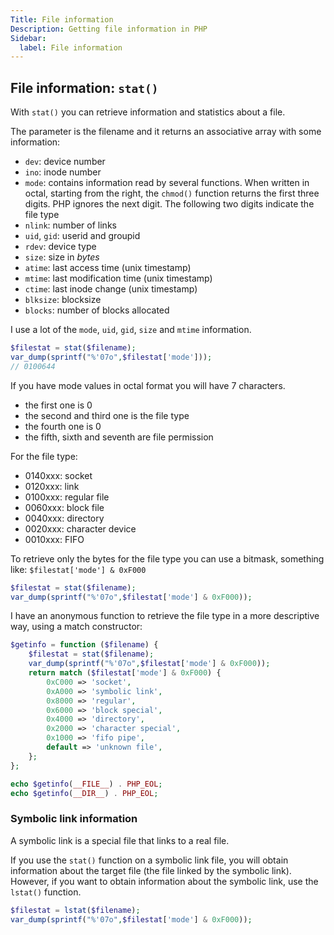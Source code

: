 ```yaml
---
Title: File information
Description: Getting file information in PHP
Sidebar:
  label: File information
---
```


## File information: `stat()`
With `stat()` you can retrieve information and statistics about a file.

The parameter is the filename and it returns an associative array with some information:

- `dev`: device number
- `ino`: inode number
- `mode`: contains information read by several functions. When written in octal, starting from the right, the `chmod()` function returns the first three digits. PHP ignores the next digit. The following two digits indicate the file type
- `nlink`: number of links
- `uid`, `gid`: userid and groupid
- `rdev`: device type
- `size`: size in *bytes*
- `atime`: last access time (unix timestamp)
- `mtime`: last modification time (unix timestamp)
- `ctime`: last inode change (unix timestamp)
- `blksize`: blocksize
- `blocks`: number of blocks allocated

I use a lot of the `mode`, `uid`, `gid`, `size` and `mtime` information.

```php
$filestat = stat($filename);
var_dump(sprintf("%'07o",$filestat['mode']));
// 0100644
```

If you have mode values in octal format you will have 7 characters.

- the first one is 0
- the second and third one is the file type
- the fourth one is 0
- the fifth, sixth and seventh are file permission

For the file type:

- 0140xxx: socket
- 0120xxx: link
- 0100xxx: regular file
- 0060xxx: block file
- 0040xxx: directory
- 0020xxx: character device
- 0010xxx: FIFO

To retrieve only the bytes for the file type you can use a bitmask, something like: `$filestat['mode'] & 0xF000`

```php
$filestat = stat($filename);
var_dump(sprintf("%'07o",$filestat['mode'] & 0xF000));
```

I have an anonymous function to retrieve the file type in a more descriptive way, using a match constructor:

```php
$getinfo = function ($filename) {
    $filestat = stat($filename);
    var_dump(sprintf("%'07o",$filestat['mode'] & 0xF000));
    return match ($filestat['mode'] & 0xF000) {
        0xC000 => 'socket',
        0xA000 => 'symbolic link',
        0x8000 => 'regular',
        0x6000 => 'block special',
        0x4000 => 'directory',
        0x2000 => 'character special',
        0x1000 => 'fifo pipe',
        default => 'unknown file',
    };
};

echo $getinfo(__FILE__) . PHP_EOL;
echo $getinfo(__DIR__) . PHP_EOL;
```

### Symbolic link information

A symbolic link is a special file that links to a real file.

If you use the `stat()` function on a symbolic link file, you will obtain information about the target file (the file linked by the symbolic link). However, if you want to obtain information about the symbolic link, use the `lstat()` function.

```php
$filestat = lstat($filename);
var_dump(sprintf("%'07o",$filestat['mode'] & 0xF000));
```
